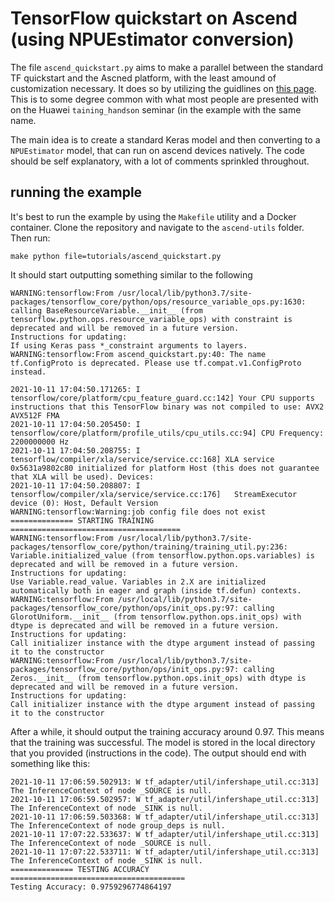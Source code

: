 # TensorFlow quickstart on Ascend (using NPUEstimator conversion)

The file `ascend_quickstart.py` aims to make a parallel between the standard TF quickstart
and the Ascned platform, with the least amound of customization necessary. It does so by
utilizing the guidlines on [this page](https://support.huawei.com/enterprise/en/doc/EDOC1100155039/8cc4626a/keras-to-npuestimator-conversion). This is to some degree common with what most people
are presented with on the Huawei `taining_handson` seminar (in the example with the same name.

The main idea is to create a standard Keras model and then converting to a `NPUEstimator` model,
that can run on ascend devices natively. The code should be self explanatory, with a lot of
comments sprinkled throughout.

## running the example
It's best to run the example by using the `Makefile` utility and a Docker container. Clone the
repository and navigate to the `ascend-utils` folder. Then run:

`make python file=tutorials/ascend_quickstart.py`

It should start outputting something similar to the following

```
WARNING:tensorflow:From /usr/local/lib/python3.7/site-packages/tensorflow_core/python/ops/resource_variable_ops.py:1630: calling BaseResourceVariable.__init__ (from tensorflow.python.ops.resource_variable_ops) with constraint is deprecated and will be removed in a future version.
Instructions for updating:
If using Keras pass *_constraint arguments to layers.
WARNING:tensorflow:From ascend_quickstart.py:40: The name tf.ConfigProto is deprecated. Please use tf.compat.v1.ConfigProto instead.

2021-10-11 17:04:50.171265: I tensorflow/core/platform/cpu_feature_guard.cc:142] Your CPU supports instructions that this TensorFlow binary was not compiled to use: AVX2 AVX512F FMA
2021-10-11 17:04:50.205450: I tensorflow/core/platform/profile_utils/cpu_utils.cc:94] CPU Frequency: 2200000000 Hz
2021-10-11 17:04:50.208755: I tensorflow/compiler/xla/service/service.cc:168] XLA service 0x5631a9802c80 initialized for platform Host (this does not guarantee that XLA will be used). Devices:
2021-10-11 17:04:50.208807: I tensorflow/compiler/xla/service/service.cc:176]   StreamExecutor device (0): Host, Default Version
WARNING:tensorflow:Warning:job config file does not exist
============== STARTING TRAINING ======================================
WARNING:tensorflow:From /usr/local/lib/python3.7/site-packages/tensorflow_core/python/training/training_util.py:236: Variable.initialized_value (from tensorflow.python.ops.variables) is deprecated and will be removed in a future version.
Instructions for updating:
Use Variable.read_value. Variables in 2.X are initialized automatically both in eager and graph (inside tf.defun) contexts.
WARNING:tensorflow:From /usr/local/lib/python3.7/site-packages/tensorflow_core/python/ops/init_ops.py:97: calling GlorotUniform.__init__ (from tensorflow.python.ops.init_ops) with dtype is deprecated and will be removed in a future version.
Instructions for updating:
Call initializer instance with the dtype argument instead of passing it to the constructor
WARNING:tensorflow:From /usr/local/lib/python3.7/site-packages/tensorflow_core/python/ops/init_ops.py:97: calling Zeros.__init__ (from tensorflow.python.ops.init_ops) with dtype is deprecated and will be removed in a future version.
Instructions for updating:
Call initializer instance with the dtype argument instead of passing it to the constructor
```

After a while, it should output the training accuracy around 0.97. This means that the training was successful. The model is stored in the local directory that you provided (instructions in the code). The output should end with something like this:

```
2021-10-11 17:06:59.502913: W tf_adapter/util/infershape_util.cc:313] The InferenceContext of node _SOURCE is null.
2021-10-11 17:06:59.502957: W tf_adapter/util/infershape_util.cc:313] The InferenceContext of node _SINK is null.
2021-10-11 17:06:59.503368: W tf_adapter/util/infershape_util.cc:313] The InferenceContext of node group_deps is null.
2021-10-11 17:07:22.533637: W tf_adapter/util/infershape_util.cc:313] The InferenceContext of node _SOURCE is null.
2021-10-11 17:07:22.533711: W tf_adapter/util/infershape_util.cc:313] The InferenceContext of node _SINK is null.
============== TESTING ACCURACY =======================================
Testing Accuracy: 0.9759296774864197
```
